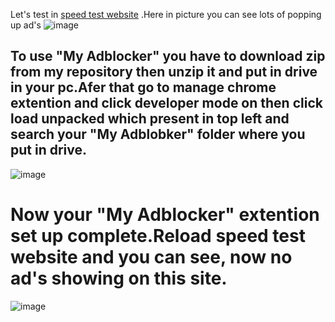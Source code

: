  Let's test in [speed test website](https://www.speedtest.net) .Here in picture you can see lots of popping up ad's
![image](https://github.com/aritra0x0x/My-Adblocker/assets/73394965/210c07dd-f7fe-4727-9103-0c0160def9f4)

## To use "My Adblocker" you have to download zip from my repository then unzip it and put in drive in your pc.Afer that go to manage chrome extention and click developer mode on then click load unpacked which present in top left and search your "My Adblobker" folder  where you put in drive.
![image](https://github.com/aritra0x0x/My-Adblocker/assets/73394965/d8d11563-92ae-4370-bcb7-cdca24fa8062)

# Now your "My Adblocker" extention set up complete.Reload speed test website and you can see, now no ad's showing on this site.
![image](https://github.com/aritra0x0x/My-Adblocker/assets/73394965/a369f5bc-be00-45c9-8eba-70c007379e09)


